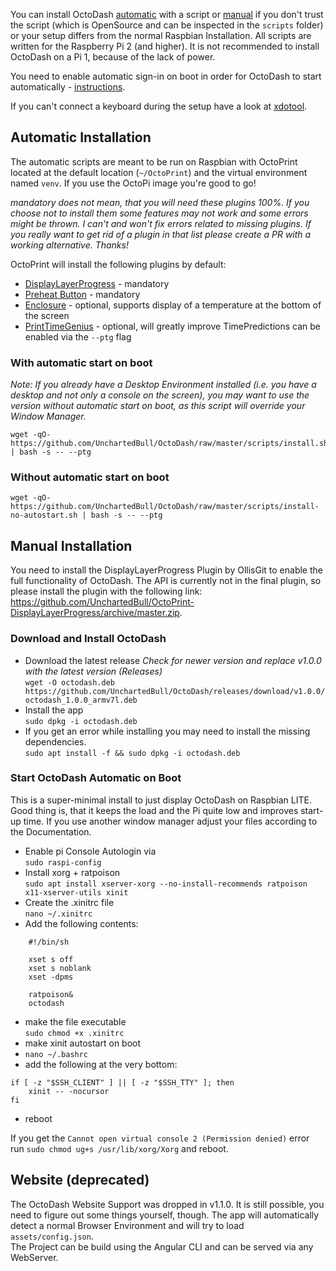 You can install OctoDash [automatic](#automatic-installation) with a script or [manual](#manual-installation) if you don't trust the script (which is OpenSource and can be inspected in the `scripts` folder) or your setup differs from the normal Raspbian Installation. All scripts are written for the Raspberry Pi 2 (and higher). It is not recommended to install OctoDash on a Pi 1, because of the lack of power.

You need to enable automatic sign-in on boot in order for OctoDash to start automatically - [instructions](https://www.opentechguides.com/how-to/article/raspberry-pi/134/raspbian-jessie-autologin.html).

If you can't connect a keyboard during the setup have a look at [xdotool](https://theembeddedlab.com/tutorials/simulate-keyboard-mouse-events-xdotool-raspberry-pi/).

## Automatic Installation

The automatic scripts are meant to be run on Raspbian with OctoPrint located at the default location (`~/OctoPrint`) and the virtual environment named `venv`. If you use the OctoPi image you're good to go!

*mandatory does not mean, that you will need these plugins 100%. If you choose not to install them some features may not work and some errors might be thrown. I can't and won't fix errors related to missing plugins. If you really want to get rid of a plugin in that list please create a PR with a working alternative. Thanks!*

OctoPrint will install the following plugins by default:

- [DisplayLayerProgress](https://plugins.octoprint.org/plugins/DisplayLayerProgress/) - mandatory
- [Preheat Button](https://plugins.octoprint.org/plugins/preheat/) - mandatory
- [Enclosure](https://plugins.octoprint.org/plugins/enclosure/) - optional, supports display of a temperature at the bottom of the screen
- [PrintTimeGenius](https://plugins.octoprint.org/plugins/PrintTimeGenius/) - optional, will greatly improve TimePredictions can be enabled via the `--ptg` flag

### With automatic start on boot

*Note: If you already have a Desktop Environment installed (i.e. you have a desktop and not only a console on the screen), you may want to use the version without automatic start on boot, as this script will override your Window Manager.*
```
wget -qO- https://github.com/UnchartedBull/OctoDash/raw/master/scripts/install.sh | bash -s -- --ptg
```

### Without automatic start on boot
```
wget -qO- https://github.com/UnchartedBull/OctoDash/raw/master/scripts/install-no-autostart.sh | bash -s -- --ptg
```
## Manual Installation
You need to install the DisplayLayerProgress Plugin by OllisGit to enable the full functionality of OctoDash. The API is currently not in the final plugin, so please install the plugin with the following link: https://github.com/UnchartedBull/OctoPrint-DisplayLayerProgress/archive/master.zip.

### Download and Install OctoDash

- Download the latest release *Check for newer version and replace v1.0.0 with the latest version (Releases)*  
`wget -O octodash.deb https://github.com/UnchartedBull/OctoDash/releases/download/v1.0.0/octodash_1.0.0_armv7l.deb`
- Install the app  
`sudo dpkg -i octodash.deb`
- If you get an error while installing you may need to install the missing dependencies.  
`sudo apt install -f && sudo dpkg -i octodash.deb`

### Start OctoDash Automatic on Boot

This is a super-minimal install to just display OctoDash on Raspbian LITE. Good thing is, that it keeps the load and the Pi quite low and improves start-up time. If you use another window manager adjust your files according to the Documentation.

- Enable pi Console Autologin via  
`sudo raspi-config`
- Install xorg + ratpoison  
`sudo apt install xserver-xorg --no-install-recommends ratpoison x11-xserver-utils xinit`
- Create the .xinitrc file  
`nano ~/.xinitrc`
- Add the following contents:
```
    #!/bin/sh

    xset s off
    xset s noblank
    xset -dpms

    ratpoison&
    octodash
```
- make the file executable  
`sudo chmod +x .xinitrc`
- make xinit autostart on boot  
- `nano ~/.bashrc`
- add the following at the very bottom:
```
if [ -z "$SSH_CLIENT" ] || [ -z "$SSH_TTY" ]; then
    xinit -- -nocursor
fi
```
- reboot


If you get the `Cannot open virtual console 2 (Permission denied)` error run `sudo chmod ug+s /usr/lib/xorg/Xorg` and reboot.

## Website (deprecated)

The OctoDash Website Support was dropped in v1.1.0. It is still possible, you need to figure out some things yourself, though. The app will automatically detect a normal Browser Environment and will try to load `assets/config.json`.  
The Project can be build using the Angular CLI and can be served via any WebServer.